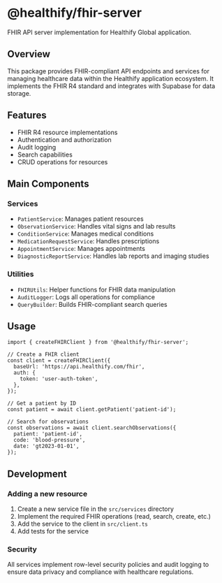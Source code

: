 # @healthify/fhir-server

FHIR API server implementation for Healthify Global application.

## Overview

This package provides FHIR-compliant API endpoints and services for managing healthcare data within the Healthify application ecosystem. It implements the FHIR R4 standard and integrates with Supabase for data storage.

## Features

- FHIR R4 resource implementations
- Authentication and authorization
- Audit logging
- Search capabilities
- CRUD operations for resources

## Main Components

### Services

- `PatientService`: Manages patient resources
- `ObservationService`: Handles vital signs and lab results
- `ConditionService`: Manages medical conditions
- `MedicationRequestService`: Handles prescriptions
- `AppointmentService`: Manages appointments
- `DiagnosticReportService`: Handles lab reports and imaging studies

### Utilities

- `FHIRUtils`: Helper functions for FHIR data manipulation
- `AuditLogger`: Logs all operations for compliance
- `QueryBuilder`: Builds FHIR-compliant search queries

## Usage

```tsx
import { createFHIRClient } from '@healthify/fhir-server';

// Create a FHIR client
const client = createFHIRClient({
  baseUrl: 'https://api.healthify.com/fhir',
  auth: {
    token: 'user-auth-token',
  },
});

// Get a patient by ID
const patient = await client.getPatient('patient-id');

// Search for observations
const observations = await client.searchObservations({
  patient: 'patient-id',
  code: 'blood-pressure',
  date: 'gt2023-01-01',
});
```

## Development

### Adding a new resource

1. Create a new service file in the `src/services` directory
2. Implement the required FHIR operations (read, search, create, etc.)
3. Add the service to the client in `src/client.ts`
4. Add tests for the service

### Security

All services implement row-level security policies and audit logging to ensure data privacy and compliance with healthcare regulations. 
